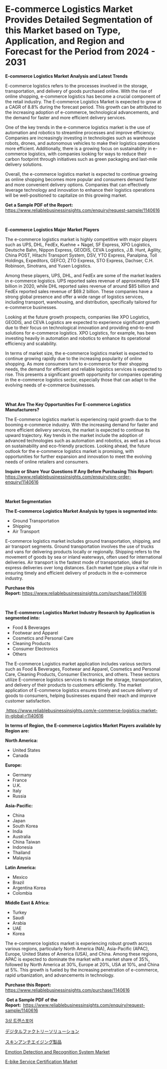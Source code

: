 <p><h1>E-commerce Logistics Market Provides Detailed Segmentation of this Market based on Type, Application, and Region and Forecast for the Period from 2024 - 2031</h1></p><p><strong>E-commerce Logistics Market Analysis and Latest Trends</strong></p>
<p><p>E-commerce logistics refers to the processes involved in the storage, transportation, and delivery of goods purchased online. With the rise of online shopping, e-commerce logistics has become a crucial component of the retail industry. The E-commerce Logistics Market is expected to grow at a CAGR of 8.8% during the forecast period. This growth can be attributed to the increasing adoption of e-commerce, technological advancements, and the demand for faster and more efficient delivery services.</p><p>One of the key trends in the e-commerce logistics market is the use of automation and robotics to streamline processes and improve efficiency. Companies are increasingly investing in technologies such as warehouse robots, drones, and autonomous vehicles to make their logistics operations more efficient. Additionally, there is a growing focus on sustainability in e-commerce logistics, with companies looking for ways to reduce their carbon footprint through initiatives such as green packaging and last-mile delivery solutions.</p><p>Overall, the e-commerce logistics market is expected to continue growing as online shopping becomes more popular and consumers demand faster and more convenient delivery options. Companies that can effectively leverage technology and innovation to enhance their logistics operations will be well-positioned to capitalize on this growing market.</p></p>
<p><strong>Get a Sample PDF of the Report:&nbsp;</strong> <a href="https://www.reliablebusinessinsights.com/enquiry/request-sample/1140616">https://www.reliablebusinessinsights.com/enquiry/request-sample/1140616</a></p>
<p>&nbsp;</p>
<p><strong>E-commerce Logistics Major Market Players</strong></p>
<p><p>The e-commerce logistics market is highly competitive with major players such as UPS, DHL, FedEx, Kuehne + Nagel, SF Express, XPO Logistics, Deutsche Bahn, Nippon Express, GEODIS, CEVA Logistics, J.B. Hunt, Agility, China POST, Hitachi Transport System, DSV, YTO Express, Panalpina, Toll Holdings, Expeditors, GEFCO, ZTO Express, STO Express, Dachser, C.H. Robinson, Sinotrans, and Yusen Logistics.</p><p>Among these players, UPS, DHL, and FedEx are some of the market leaders in e-commerce logistics. UPS reported sales revenue of approximately $74 billion in 2020, while DHL reported sales revenue of around $85 billion and FedEx reported sales revenue of $69.2 billion. These companies have a strong global presence and offer a wide range of logistics services, including transport, warehousing, and distribution, specifically tailored for e-commerce businesses.</p><p>Looking at the future growth prospects, companies like XPO Logistics, GEODIS, and CEVA Logistics are expected to experience significant growth due to their focus on technological innovation and providing end-to-end solutions for e-commerce logistics. XPO Logistics, for example, has been investing heavily in automation and robotics to enhance its operational efficiency and scalability.</p><p>In terms of market size, the e-commerce logistics market is expected to continue growing rapidly due to the increasing popularity of online shopping. As more consumers turn to e-commerce for their shopping needs, the demand for efficient and reliable logistics services is expected to rise. This presents a significant growth opportunity for companies operating in the e-commerce logistics sector, especially those that can adapt to the evolving needs of e-commerce businesses.</p></p>
<p>&nbsp;</p>
<p><strong>What Are The Key Opportunities For E-commerce Logistics Manufacturers?</strong></p>
<p><p>The E-commerce logistics market is experiencing rapid growth due to the booming e-commerce industry. With the increasing demand for faster and more efficient delivery services, the market is expected to continue its upward trajectory. Key trends in the market include the adoption of advanced technologies such as automation and robotics, as well as a focus on sustainability and eco-friendly practices. Looking ahead, the future outlook for the e-commerce logistics market is promising, with opportunities for further expansion and innovation to meet the evolving needs of online retailers and consumers.</p></p>
<p><strong>Inquire or Share Your Questions If Any Before Purchasing This Report:</strong> <a href="https://www.reliablebusinessinsights.com/enquiry/pre-order-enquiry/1140616">https://www.reliablebusinessinsights.com/enquiry/pre-order-enquiry/1140616</a></p>
<p>&nbsp;</p>
<p><strong>Market Segmentation</strong></p>
<p><strong>The E-commerce Logistics Market Analysis by types is segmented into:</strong></p>
<p><ul><li>Ground Transportation</li><li>Shipping</li><li>Air Transport</li></ul></p>
<p><p>E-commerce logistics market includes ground transportation, shipping, and air transport segments. Ground transportation involves the use of trucks and vans for delivering products locally or regionally. Shipping refers to the movement of goods by sea or inland waterways, often used for international deliveries. Air transport is the fastest mode of transportation, ideal for express deliveries over long distances. Each market type plays a vital role in ensuring timely and efficient delivery of products in the e-commerce industry.</p></p>
<p><strong>Purchase this Report:&nbsp;</strong><a href="https://www.reliablebusinessinsights.com/purchase/1140616">https://www.reliablebusinessinsights.com/purchase/1140616</a></p>
<p>&nbsp;</p>
<p><strong>The E-commerce Logistics Market Industry Research by Application is segmented into:</strong></p>
<p><ul><li>Food & Beverages</li><li>Footwear and Apparel</li><li>Cosmetics and Personal Care</li><li>Cleaning Products</li><li>Consumer Electronics</li><li>Others</li></ul></p>
<p><p>The E-commerce Logistics market application includes various sectors such as Food & Beverages, Footwear and Apparel, Cosmetics and Personal Care, Cleaning Products, Consumer Electronics, and others. These sectors utilize E-commerce logistics services to manage the storage, transportation, and delivery of their products to customers efficiently. The market application of E-commerce logistics ensures timely and secure delivery of goods to consumers, helping businesses expand their reach and improve customer satisfaction.</p></p>
<p><a href="https://www.reliablebusinessinsights.com/e-commerce-logistics-market-in-global-r1140616">&nbsp;https://www.reliablebusinessinsights.com/e-commerce-logistics-market-in-global-r1140616</a></p>
<p><strong>In terms of Region, the E-commerce Logistics Market Players available by Region are:</strong></p>
<p>
    <p> <strong> North America: </strong>
        <ul>
            <li>United States</li>
            <li>Canada</li>
        </ul>
        </p> 
    <p> <strong> Europe: </strong>
        <ul>
            <li>Germany</li>
            <li>France</li>
            <li>U.K.</li>
            <li>Italy</li>
            <li>Russia</li>
        </ul>
        </p> 
    <p> <strong> Asia-Pacific: </strong>
        <ul>
            <li>China</li>
            <li>Japan</li>
            <li>South Korea</li>
            <li>India</li>
            <li>Australia</li>
            <li>China Taiwan</li>
            <li>Indonesia</li>
            <li>Thailand</li>
            <li>Malaysia</li>
        </ul>
        </p> 
    <p> <strong> Latin America: </strong>
        <ul>
            <li>Mexico</li>
            <li>Brazil</li>
            <li>Argentina Korea</li>
            <li>Colombia</li>
        </ul>
        </p> 
    <p> <strong> Middle East & Africa: </strong>
        <ul>
            <li>Turkey</li>
            <li>Saudi</li>
            <li>Arabia</li>
            <li>UAE</li>
            <li>Korea</li>
        </ul>
    </p>
    </p>
<p><p>The e-commerce logistics market is experiencing robust growth across various regions, particularly North America (NA), Asia-Pacific (APAC), Europe, United States of America (USA), and China. Among these regions, APAC is expected to dominate the market with a market share of 35%, followed by North America at 30%, Europe at 20%, USA at 10%, and China at 5%. This growth is fueled by the increasing penetration of e-commerce, rapid urbanization, and advancements in technology.</p></p>
<p><strong>Purchase this Report: </strong><a href="https://www.reliablebusinessinsights.com/purchase/1140616">https://www.reliablebusinessinsights.com/purchase/1140616</a></p>
<p>&nbsp;<strong>Get a Sample PDF of the Report:&nbsp;&nbsp;</strong><a href="https://www.reliablebusinessinsights.com/enquiry/request-sample/1140616">https://www.reliablebusinessinsights.com/enquiry/request-sample/1140616</a></p>
<p><strong></strong></p>
<p><p><a href="https://github.com/kvbohdfy111/Market-Research-Report-List-1/blob/main/5557157102153.md">3상 트랜스포머</a></p><p><a href="https://github.com/luffiazaza/Market-Research-Report-List-2/blob/main/3880422107773.md">デジタルファクトリーソリューション</a></p><p><a href="https://github.com/one-cool-chick/Market-Research-Report-List-2/blob/main/2923147107774.md">スキンアンチエイジング製品</a></p><p><a href="https://issuu.com/reportprime-2/docs/emotion-detection-and-recognition-system-market-si">Emotion Detection and Recognition System Market</a></p><p><a href="https://github.com/tamvrosiya/Market-Research-Report-List-4/blob/main/e-bike-service-certification-market.md">E-bike Service Certification Market</a></p></p>